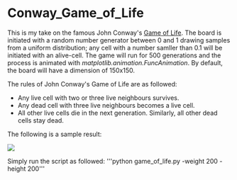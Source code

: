 # Conway_Game_of_Life
This is my take on the famous John Conway's [Game of Life](https://en.wikipedia.org/wiki/Conway%27s_Game_of_Life). The board is initiated with a random number generator between 0 and 1 drawing samples from a uniform distribution; any cell with a number samller than 0.1 will be initiated with an alive-cell. The game will run for 500 generations and the process is animated with *matplotlib.animation.FuncAnimation*. By default, the board will have a dimension of 150x150. 

The rules of John Conway's Game of Life are as followed:
* Any live cell with two or three live neighbours survives.
* Any dead cell with three live neighbours becomes a live cell.
* All other live cells die in the next generation. Similarly, all other dead cells stay dead.

The following is a sample result:

![](game_of_life.gif)

Simply run the script as followed:
'''python game_of_life.py -weight 200 -height 200'''
